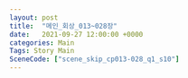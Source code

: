 ```yaml
---
layout: post
title:  "메인_회상_013~028장"
date:   2021-09-27 12:00:00 +0000
categories: Main
Tags: Story Main
SceneCode: ["scene_skip_cp013-028_q1_s10"]
---
```


